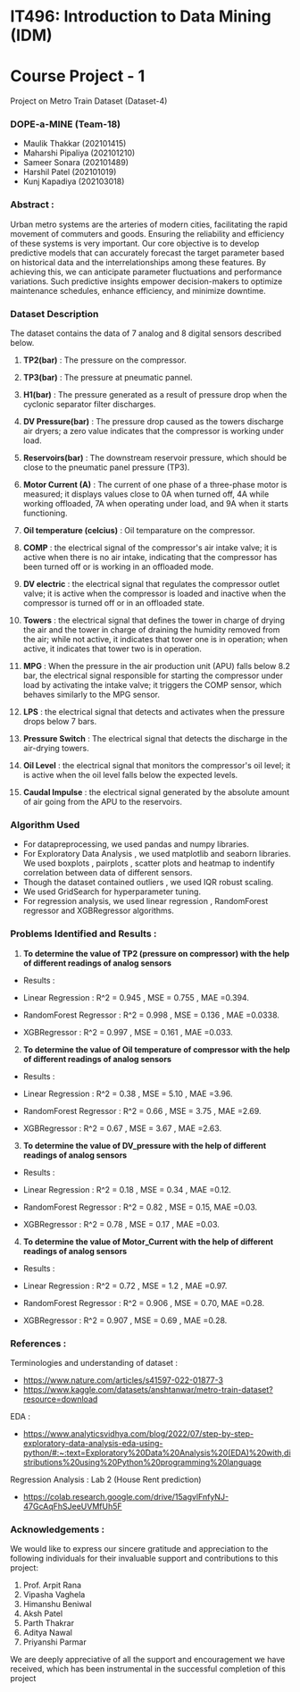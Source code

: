 # IT496: Introduction to Data Mining (IDM)
# Course Project - 1

Project on Metro Train Dataset (Dataset-4)

### DOPE-a-MINE (Team-18)
* Maulik Thakkar (202101415)
* Maharshi Pipaliya (202101210)
* Sameer Sonara (202101489)
* Harshil Patel (202101019)
* Kunj Kapadiya (202103018)

### Abstract :
Urban metro systems are the arteries of modern cities, facilitating the rapid movement of commuters and goods. Ensuring the reliability and efficiency of these systems is very important.
Our core objective is to develop predictive models that can accurately forecast the target parameter based on historical data and the interrelationships among these features. By achieving this, we can anticipate parameter fluctuations and performance variations. Such predictive insights empower decision-makers to optimize maintenance schedules, enhance efficiency, and minimize downtime.

### Dataset Description

The dataset contains the data of 7 analog and 8 digital sensors described below.

1) **TP2(bar)** : The pressure on the compressor.

2) **TP3(bar)** : The pressure at pneumatic pannel.

3) **H1(bar)**  : The pressure generated as a result of pressure drop when the cyclonic separator filter    discharges.

4) **DV Pressure(bar)** : The pressure drop caused as the towers discharge air dryers; a zero value indicates that the compressor is working under load.

5) **Reservoirs(bar)** : The downstream reservoir pressure, which should be close to the pneumatic panel pressure (TP3).

6) **Motor Current (A)** : The current of one phase of a three-phase motor is measured; it displays values close to 0A when turned off, 4A while working offloaded, 7A when operating under load, and 9A when it starts functioning.

7) **Oil temperature (celcius)** : Oil temparature on the compressor.

8) **COMP** : the electrical signal of the compressor's air intake valve; it is active when there is no air intake, indicating that the compressor has been turned off or is working in an offloaded mode.

9) **DV electric** : the electrical signal that regulates the compressor outlet valve; it is active when the compressor is loaded and inactive when the compressor is turned off or in an offloaded state.

10) **Towers** : the electrical signal that defines the tower in charge of drying the air and the tower in charge of draining the humidity removed from the air; while not active, it indicates that tower one is in operation; when active, it indicates that tower two is in operation.

11) **MPG** : When the pressure in the air production unit (APU) falls below 8.2 bar, the electrical signal responsible for starting the compressor under load by activating the intake valve; it triggers the COMP sensor, which behaves similarly to the MPG sensor.

12) **LPS** : the electrical signal that detects and activates when the pressure drops below 7 bars.

13) **Pressure Switch** : The electrical signal that detects the discharge in the air-drying towers.

14) **Oil Level** : the electrical signal that monitors the compressor's oil level; it is active when the oil level falls below the expected levels.

15) **Caudal Impulse** : the electrical signal generated by the absolute amount of air going from the APU to the reservoirs.


### Algorithm Used

- For datapreprocessing, we used pandas and numpy libraries.
- For Exploratory Data Analysis , we used matplotlib and seaborn libraries. We used boxplots , pairplots , scatter plots and heatmap to indentify correlation between data of different sensors.
- Though the dataset contained outliers , we used IQR robust scaling.
- We used GridSearch for hyperparameter tuning.
- For regression analysis, we used linear regression , RandomForest regressor and XGBRegressor algorithms.


### Problems Identified and Results : 

1) **To determine the value of TP2 (pressure on compressor) with the help of different readings of analog sensors**
- Results :

- Linear Regression : R^2 = 0.945 , MSE = 0.755 , MAE =0.394.
- RandomForest Regressor : R^2 = 0.998 , MSE = 0.136 , MAE =0.0338.
- XGBRegressor  : R^2 = 0.997 , MSE = 0.161 , MAE =0.033.

2) **To determine the value of Oil temperature of compressor with the help of different readings of analog sensors**
- Results :

- Linear Regression : R^2 = 0.38 , MSE = 5.10 , MAE =3.96.
- RandomForest Regressor : R^2 = 0.66 , MSE = 3.75 , MAE =2.69.
- XGBRegressor  : R^2 = 0.67 , MSE = 3.67 , MAE =2.63.


3) **To determine the value of DV_pressure with the help of different readings of analog sensors**
- Results :

- Linear Regression : R^2 = 0.18 , MSE = 0.34 , MAE =0.12.
- RandomForest Regressor : R^2 = 0.82 , MSE = 0.15, MAE =0.03.
- XGBRegressor  : R^2 = 0.78 , MSE = 0.17 , MAE =0.03.


4) **To determine the value of Motor_Current with the help of different readings of analog sensors**
- Results :

- Linear Regression : R^2 = 0.72 , MSE = 1.2 , MAE =0.97.
- RandomForest Regressor : R^2 = 0.906 , MSE = 0.70, MAE =0.28.
- XGBRegressor  : R^2 = 0.907 , MSE = 0.69 , MAE =0.28.


### References :

Terminologies and understanding of dataset : 
- https://www.nature.com/articles/s41597-022-01877-3
- https://www.kaggle.com/datasets/anshtanwar/metro-train-dataset?resource=download

EDA : 
- https://www.analyticsvidhya.com/blog/2022/07/step-by-step-exploratory-data-analysis-eda-using-python/#:~:text=Exploratory%20Data%20Analysis%20(EDA)%20with,distributions%20using%20Python%20programming%20language

Regression Analysis : Lab 2 (House Rent prediction) 
- https://colab.research.google.com/drive/15agvlFnfyNJ-47GcAqFhSJeeUVMfUh5F


### Acknowledgements : 

We would like to express our sincere gratitude and appreciation to the following individuals for their invaluable support and contributions to this project:
1. Prof. Arpit Rana 
2. Vipasha Vaghela
3. Himanshu Beniwal
4. Aksh Patel
5. Parth Thakrar
6. Aditya Nawal
7. Priyanshi Parmar

We are deeply appreciative of all the support and encouragement we have received, which has been instrumental in the successful completion of this project




